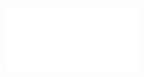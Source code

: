 ![](Notatki/Semestr%203/Architektura%20komputerów%201/Wykłady/Wykład%205/AK1-5-18-Systemy%20resztowe.pdf)